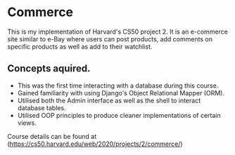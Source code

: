 # Commerce
This is my implementation of Harvard's CS50 project 2. It is an e-commerce site similar to e-Bay where users can post products,
add comments on specific products as well as add to their watchlist.

## Concepts aquired.
* This was the first time interacting with a database during this course. 
* Gained familiarity with using Django's Object Relational Mapper (ORM).
* Utilised both the Admin interface as well as the shell to interact database tables.
* Utilised OOP principles to produce cleaner implementations of certain views. 

Course details can be found at (https://cs50.harvard.edu/web/2020/projects/2/commerce/)
